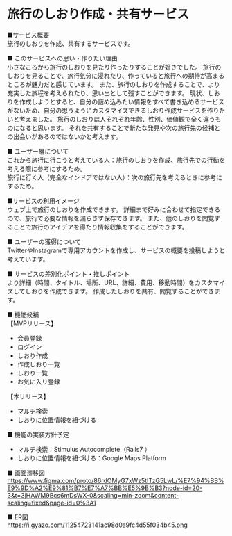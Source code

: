 # 旅行のしおり作成・共有サービス

■サービス概要  
旅行のしおりを作成、共有するサービスです。

■ このサービスへの思い・作りたい理由  
小さなころから旅行のしおりを見たり作ったりすることが好きでした。
旅行のしおりを見ることで、旅行気分に浸れたり、作っていると旅行への期待が高まるところが魅力だと感じています。
また、旅行のしおりを作成することで、より充実した旅程を考えられたり、思い出として残すことができます。
現状、しおりを作成しようとすると、自分の詰め込みたい情報をすべて書き込めるサービスがないため、自分の思うようにカスタマイズできるしおり作成サービスを作りたいと考えました。
旅行のしおりは人それぞれ年齢、性別、価値観で全く違うものになると思います。
それを共有することで新たな発見や次の旅行先の候補との出会いがあるのではないかと考えます。

■ ユーザー層について  
これから旅行に行こうと考えている人：旅行のしおりを作成、旅行先での行動を考える際に参考にするため。  
旅行に行く人（完全なインドアではない人）：次の旅行先を考えるときに参考にするため。

■サービスの利用イメージ  
ウェブ上で旅行のしおりを作成できます。
詳細まで好みに合わせて指定できるので、旅行で必要な情報を漏らさず保存できます。
また、他のしおりを閲覧することで旅行のアイデアを得たり情報収集をすることができます。


■ ユーザーの獲得について  
TwitterやInstagramで専用アカウントを作成し、サービスの概要を投稿しようと考えています。

■ サービスの差別化ポイント・推しポイント  
より詳細（時間、タイトル、場所、URL、詳細、費用、移動時間）をカスタマイズしてしおりを作成できます。
作成したしおりを共有、閲覧することができます。

■ 機能候補  
【MVPリリース】
  - 会員登録
  - ログイン
  - しおり作成
  - 作成しおり一覧
  - しおり一覧
  - お気に入り登録  


【本リリース】
  - マルチ検索
  - しおりに位置情報を紐づける

■ 機能の実装方針予定
  - マルチ検索：Stimulus Autocomplete（Rails7 ）
  - しおりに位置情報を紐づける：Google Maps Platform

■ 画面遷移図  
https://www.figma.com/proto/86rdOMyG7xWz5tITzG5LwL/%E7%94%BB%E9%9D%A2%E9%81%B7%E7%A7%BB%E5%9B%B3?node-id=20-3&t=3jHAWM9Bcs6mDsWX-0&scaling=min-zoom&content-scaling=fixed&page-id=0%3A1

■ ER図  
https://i.gyazo.com/11254723141ac98d0a9fc4d55f034b45.png